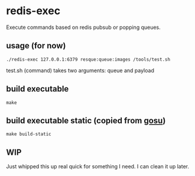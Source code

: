 # redis-exec

Execute commands based on redis pubsub or popping queues.

## usage (for now)

```
./redis-exec 127.0.0.1:6379 resque:queue:images /tools/test.sh
```

test.sh (command) takes two arguments: queue and payload

## build executable

```
make
```

## build executable static (copied from [gosu](https://github.com/tianon/gosu/blob/master/Dockerfile))

```
make build-static
```

## WIP

Just whipped this up real quick for something I need. I can clean it up later.

